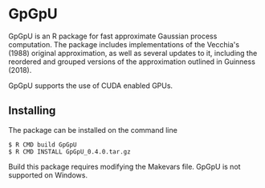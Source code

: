 
# GpGpU

GpGpU is an R package for fast approximate Gaussian process computation.
The package includes implementations of the Vecchia's (1988) original
approximation, as well as several updates to it, including the reordered
and grouped versions of the approximation outlined in Guinness (2018).

GpGpU supports the use of CUDA enabled GPUs.

## Installing

The package can be installed on the command line

```{r}
$ R CMD build GpGpU
$ R CMD INSTALL GpGpU_0.4.0.tar.gz
```

Build this package requires modifying the Makevars file. GpGpU is not supported on Windows.
